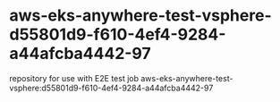 # aws-eks-anywhere-test-vsphere-d55801d9-f610-4ef4-9284-a44afcba4442-97
repository for use with E2E test job aws-eks-anywhere-test-vsphere:d55801d9-f610-4ef4-9284-a44afcba4442-97
